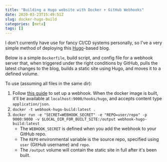 ```yaml
---
title: "Building a Hugo website with Docker + GitHub Webhooks"
date: 2020-03-23T15:49:51Z
slug: docker-hugo-build
categories: [meta]
tags: []
---
```


I don't currently have use for fancy CI/CD systems personally, so I've a very simple method of deploying this [Hugo](https://gohugo.io/)-based blog.

Below is a simple `Dockerfile`, build script, and config file for a webhook server that, when triggered under the right conditions by GitHub, pulls the latest changes to the blog, builds a static site using Hugo, and moves it to a defined volume.

To use (assuming all files in the same dir):

1.  Follow [this guide](https://developer.github.com/webhooks/creating/) to set up a webhook. When the docker image is built, it'll be available at `localhost:9000/hooks/hugo`, and accepts content type `application/json`.
2.  `docker -t webhook-hugo-build:latest .`
3.  `docker run -e "SECRET=WEBHOOK_SECRET" -e "REPO=user/repo" -p 9000:9000 -v $LOCAL_DIR_FOR_BUILT_SITE:/output webhook-hugo-build:latest`
    -   The `WEBHOOK_SECRET` is defined when you add the webhook to your GitHub repo.
    -   The `REPO` environmental variable is the source repo, specified using `user` (GitHub username) and `repo`.
    -   The `/output` volume will contain the static site in full after it's been built.